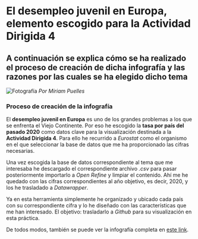 # El desempleo juvenil en Europa, elemento escogido para la Actividad Dirigida 4
## A continuación se explica cómo se ha realizado el proceso de creación de dicha infografía y las razones por las cuales se ha elegido dicho tema
![Fotografía](https://datawrapper.dwcdn.net/wIP6x/plain-s.png)
*Por Miriam Puelles*

### Proceso de creación de la infografía

El **desempleo juvenil en Europa** es uno de los grandes problemas a los que se enfrenta el Viejo Continente. Por eso he escogido la **tasa por país del pasado 2020** como datos clave para la visualización destinada a la **Actividad Dirigida 4**. Para ello he recurrido a *Eurostat* como el organismo en el que seleccionar la base de datos que me ha proporcionado las cifras necesarias. 

Una vez escogida la base de datos correspondiente al tema que me interesaba he descargado el correspondiente archivo *.csv* para pasar posteriormente importarlo a *Open Refine* y limpiar el contenido. Ahí me he quedado con las cifras correspondientes al año objetivo, es decir, 2020, y los he trasladado a *Datawrapper*.

Ya en esta herramienta simplemente he organizado y ubicado cada país con su correspondiente cifra y lo he diseñado con las características que me han interesado. El objetivo: trasladarlo a *Github* para su visualización en esta práctica. 

De todos modos, también se puede ver la infografía completa en [este link]( https://datawrapper.dwcdn.net/wIP6x/1/). 
